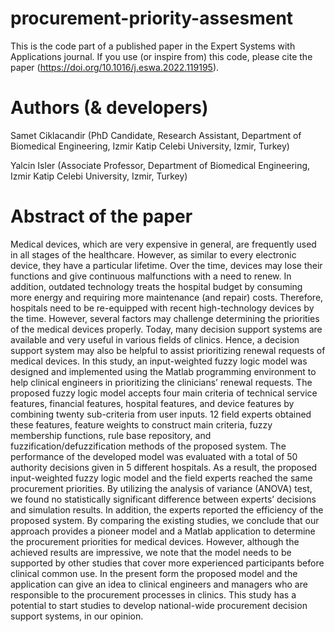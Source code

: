 # procurement-priority-assesment
This is the code part of a published paper in the Expert Systems with Applications journal. If you use (or inspire from) this code, please cite the paper (https://doi.org/10.1016/j.eswa.2022.119195). 

# Authors (& developers)
Samet Ciklacandir (PhD Candidate, Research Assistant, Department of Biomedical Engineering, Izmir Katip Celebi University, Izmir, Turkey)

Yalcin Isler (Associate Professor, Department of Biomedical Engineering, Izmir Katip Celebi University, Izmir, Turkey)

# Abstract of the paper
Medical devices, which are very expensive in general, are frequently used in all stages of the healthcare. However, as similar to every electronic device, they have a particular lifetime. Over the time, devices may lose their functions and give continuous malfunctions with a need to renew. In addition, outdated technology treats the hospital budget by consuming more energy and requiring more maintenance (and repair) costs. Therefore, hospitals need to be re-equipped with recent high-technology devices by the time. However, several factors may challenge determining the priorities of the medical devices properly. Today, many decision support systems are available and very useful in various fields of clinics. Hence, a decision support system may also be helpful to assist prioritizing renewal requests of medical devices. In this study, an input-weighted fuzzy logic model was designed and implemented using the Matlab programming environment to help clinical engineers in prioritizing the clinicians’ renewal requests. The proposed fuzzy logic model accepts four main criteria of technical service features, financial features, hospital features, and device features by combining twenty sub-criteria from user inputs. 12 field experts obtained these features, feature weights to construct main criteria, fuzzy membership functions, rule base repository, and fuzzification/defuzzification methods of the proposed system. The performance of the developed model was evaluated with a total of 50 authority decisions given in 5 different hospitals. As a result, the proposed input-weighted fuzzy logic model and the field experts reached the same procurement priorities. By utilizing the analysis of variance (ANOVA) test, we found no statistically significant difference between experts’ decisions and simulation results. In addition, the experts reported the efficiency of the proposed system. By comparing the existing studies, we conclude that our approach provides a pioneer model and a Matlab application to determine the procurement priorities for medical devices. However, although the achieved results are impressive, we note that the model needs to be supported by other studies that cover more experienced participants before clinical common use. In the present form the proposed model and the application can give an idea to clinical engineers and managers who are responsible to the procurement processes in clinics. This study has a potential to start studies to develop national-wide procurement decision support systems, in our opinion.
